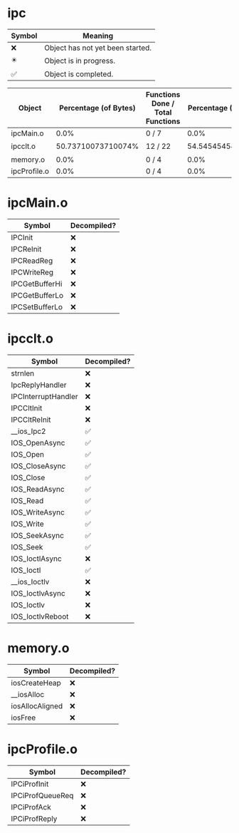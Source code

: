 # ipc
| Symbol | Meaning 
| ------------- | ------------- 
| :x: | Object has not yet been started. 
| :eight_pointed_black_star: | Object is in progress. 
| :white_check_mark: | Object is completed. 


| Object | Percentage (of Bytes) | Functions Done / Total Functions | Percentage (Functions) | Status 
| ------------- | ------------- | ------------- | ------------- | ------------- 
| ipcMain.o | 0.0% | 0 / 7 | 0.0% | :x: 
| ipcclt.o | 50.73710073710074% | 12 / 22 | 54.54545454545454% | :eight_pointed_black_star: 
| memory.o | 0.0% | 0 / 4 | 0.0% | :x: 
| ipcProfile.o | 0.0% | 0 / 4 | 0.0% | :x: 


# ipcMain.o
| Symbol | Decompiled? |
| ------------- | ------------- |
| IPCInit | :x: |
| IPCReInit | :x: |
| IPCReadReg | :x: |
| IPCWriteReg | :x: |
| IPCGetBufferHi | :x: |
| IPCGetBufferLo | :x: |
| IPCSetBufferLo | :x: |


# ipcclt.o
| Symbol | Decompiled? |
| ------------- | ------------- |
| strnlen | :x: |
| IpcReplyHandler | :x: |
| IPCInterruptHandler | :x: |
| IPCCltInit | :x: |
| IPCCltReInit | :x: |
| __ios_Ipc2 | :white_check_mark: |
| IOS_OpenAsync | :white_check_mark: |
| IOS_Open | :white_check_mark: |
| IOS_CloseAsync | :white_check_mark: |
| IOS_Close | :white_check_mark: |
| IOS_ReadAsync | :white_check_mark: |
| IOS_Read | :white_check_mark: |
| IOS_WriteAsync | :white_check_mark: |
| IOS_Write | :white_check_mark: |
| IOS_SeekAsync | :white_check_mark: |
| IOS_Seek | :white_check_mark: |
| IOS_IoctlAsync | :x: |
| IOS_Ioctl | :white_check_mark: |
| __ios_Ioctlv | :x: |
| IOS_IoctlvAsync | :x: |
| IOS_Ioctlv | :x: |
| IOS_IoctlvReboot | :x: |


# memory.o
| Symbol | Decompiled? |
| ------------- | ------------- |
| iosCreateHeap | :x: |
| __iosAlloc | :x: |
| iosAllocAligned | :x: |
| iosFree | :x: |


# ipcProfile.o
| Symbol | Decompiled? |
| ------------- | ------------- |
| IPCiProfInit | :x: |
| IPCiProfQueueReq | :x: |
| IPCiProfAck | :x: |
| IPCiProfReply | :x: |


